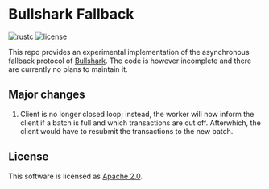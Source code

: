 # Bullshark Fallback
[![rustc](https://img.shields.io/badge/rustc-1.51+-blue?style=flat-square&logo=rust)](https://www.rust-lang.org)
[![license](https://img.shields.io/badge/license-Apache-blue.svg?style=flat-square)](LICENSE)

This repo provides an experimental implementation of the asynchronous fallback protocol of [Bullshark](https://arxiv.org/pdf/2201.05677.pdf). The code is however incomplete and there are currently no plans to maintain it.



## Major changes
1. Client is no longer closed loop; instead, the worker will now inform the client if a batch is full and which transactions are cut off. Afterwhich, the client would have to resubmit the transactions to the new batch. 
## License
This software is licensed as [Apache 2.0](LICENSE).
